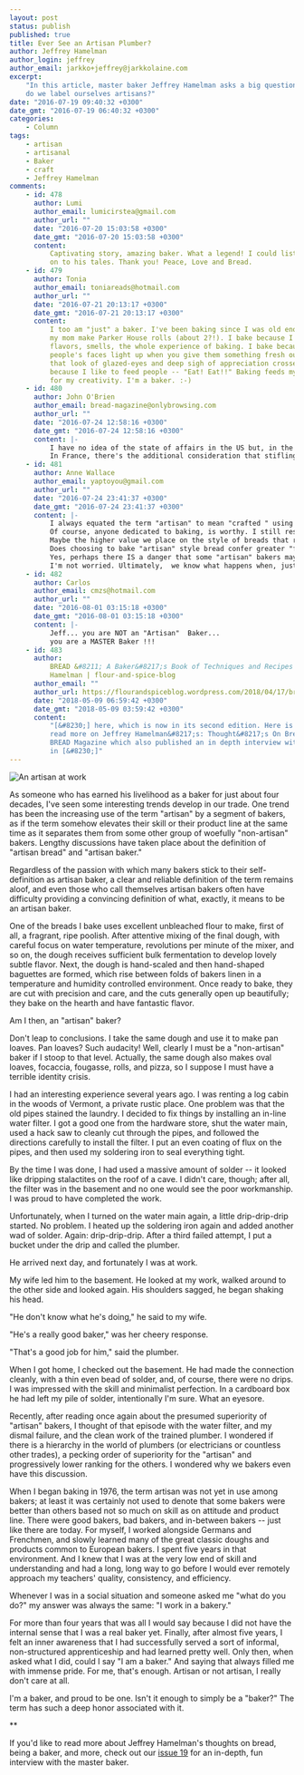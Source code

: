 ```yaml
---
layout: post
status: publish
published: true
title: Ever See an Artisan Plumber?
author: Jeffrey Hamelman
author_login: jeffrey
author_email: jarkko+jeffrey@jarkkolaine.com
excerpt:
    "In this article, master baker Jeffrey Hamelman asks a big question: why
    do we label ourselves artisans?"
date: "2016-07-19 09:40:32 +0300"
date_gmt: "2016-07-19 06:40:32 +0300"
categories:
    - Column
tags:
    - artisan
    - artisanal
    - Baker
    - craft
    - Jeffrey Hamelman
comments:
    - id: 478
      author: Lumi
      author_email: lumicirstea@gmail.com
      author_url: ""
      date: "2016-07-20 15:03:58 +0300"
      date_gmt: "2016-07-20 15:03:58 +0300"
      content:
          Captivating story, amazing baker. What a legend! I could listen on and
          on to his tales. Thank you! Peace, Love and Bread.
    - id: 479
      author: Tonia
      author_email: toniareads@hotmail.com
      author_url: ""
      date: "2016-07-21 20:13:17 +0300"
      date_gmt: "2016-07-21 20:13:17 +0300"
      content:
          I too am "just" a baker. I've been baking since I was old enough to "help"
          my mom make Parker House rolls (about 2?!). I bake because I like the textures,
          flavors, smells, the whole experience of baking. I bake because I love to see
          people's faces light up when you give them something fresh out of the oven, when
          that look of glazed-eyes and deep sigh of appreciation crosses their face. I bake
          because I like to feed people -- "Eat! Eat!!" Baking feeds my soul, is an outlet
          for my creativity. I'm a baker. :-)
    - id: 480
      author: John O'Brien
      author_email: bread-magazine@onlybrowsing.com
      author_url: ""
      date: "2016-07-24 12:58:16 +0300"
      date_gmt: "2016-07-24 12:58:16 +0300"
      content: |-
          I have no idea of the state of affairs in the US but, in the U.K., at least, the word 'bread', itself, has been sullied by the doughy pap turned out by no-time processes, which is the vast majority of what's on offer to the public.  I think many bakers of real bread feel the need to differentiate their loaves and to distance themselves from those who churn out the indigestible article now masquerading as 'bread'.
          In France, there's the additional consideration that stifling bureaucracy confronts anyone setting out on any commercial endeavour, to the point where many prefer to work 'on the black' or beneath the government's radar. I'm told that another option for those producing foodstuffs is to label your product 'artisnal'. You can then make whatever it is in your unlicensed home kitchen and sell it with impunity. That may not be the official position, but then, much of what happens in France these days happens 'unofficially', so I have no reason to doubt that there's a grain, at least, of truth in the matter.
    - id: 481
      author: Anne Wallace
      author_email: yaptoyou@gmail.com
      author_url: ""
      date: "2016-07-24 23:41:37 +0300"
      date_gmt: "2016-07-24 23:41:37 +0300"
      content: |-
          I always equated the term "artisan" to mean "crafted " using long fermentation, flours without additives, with an attention to the "art" of bread making and not the "$dough$" of fast, mass produced breads.
          Of course, anyone dedicated to baking, is worthy. I still respected the bakers regardless of their chosen path in the profession.
          Maybe the higher value we place on the style of breads that require more time, those we today call "artisan", is being automatically shifted to the bakers making these type of breads? Are we elitists maligning "commercial" bakers? Or are we critical only of mass-produced supermarket products?
          Does choosing to bake "artisan" style bread confer greater "foodie" status automatically?
          Yes, perhaps there IS a danger that some "artisan" bakers may get an inflated sense of self-worth, basking in the name of their "artisan" bread. But, just like turning on faucet to test a repair, one bite of bread tends to speak for itself, revealing the labor of love, the skill, the integrity of the process.
          I'm not worried. Ultimately,  we know what happens when, just like bread, egos rise too high. We have the chance to learn from our mistakes.
    - id: 482
      author: Carlos
      author_email: cmzs@hotmail.com
      author_url: ""
      date: "2016-08-01 03:15:18 +0300"
      date_gmt: "2016-08-01 03:15:18 +0300"
      content: |-
          Jeff... you are NOT an "Artisan"  Baker...
          you are a MASTER Baker !!!
    - id: 483
      author:
          BREAD &#8211; A Baker&#8217;s Book of Techniques and Recipes by Jeffrey
          Hamelman | flour-and-spice-blog
      author_email: ""
      author_url: https://flourandspiceblog.wordpress.com/2018/04/17/bread-a-bakers-book-of-techniques-and-recipes-by-jeffrey-hamelman/
      date: "2018-05-09 06:59:42 +0300"
      date_gmt: "2018-05-09 03:59:42 +0300"
      content:
          "[&#8230;] here, which is now in its second edition. Here is a link to
          read more on Jeffrey Hamelman&#8217;s: Thought&#8217;s On Bread from a post in
          BREAD Magazine which also published an in depth interview with Jeffrey Hamelman
          in [&#8230;]"
---
```


![An artisan at work](/breadmagazine/assets/blog/artisan.jpg)

As someone who has earned his livelihood as a baker for just about four decades, I've seen some interesting trends develop in our trade. One trend has been the increasing use of the term "artisan" by a segment of bakers, as if the term somehow elevates their skill or their product line at the same time as it separates them from some other group of woefully "non-artisan" bakers. Lengthy discussions have taken place about the definition of "artisan bread" and "artisan baker."

Regardless of the passion with which many bakers stick to their self-definition as artisan baker, a clear and reliable definition of the term remains aloof, and even those who call themselves artisan bakers often have difficulty providing a convincing definition of what, exactly, it means to be an artisan baker.

One of the breads I bake uses excellent unbleached flour to make, first of all, a fragrant, ripe poolish. After attentive mixing of the final dough, with careful focus on water temperature, revolutions per minute of the mixer, and so on, the dough receives sufficient bulk fermentation to develop lovely subtle flavor. Next, the dough is hand-scaled and then hand-shaped baguettes are formed, which rise between folds of bakers linen in a temperature and humidity controlled environment. Once ready to bake, they are cut with precision and care, and the cuts generally open up beautifully; they bake on the hearth and have fantastic flavor.

Am I then, an "artisan" baker?

Don't leap to conclusions. I take the same dough and use it to make pan loaves. Pan loaves? Such audacity! Well, clearly I must be a "non-artisan" baker if I stoop to that level. Actually, the same dough also makes oval loaves, focaccia, fougasse, rolls, and pizza, so I suppose I must have a terrible identity crisis.

I had an interesting experience several years ago. I was renting a log cabin in the woods of Vermont, a private rustic place. One problem was that the old pipes stained the laundry. I decided to fix things by installing an in-line water filter. I got a good one from the hardware store, shut the water main, used a hack saw to cleanly cut through the pipes, and followed the directions carefully to install the filter. I put an even coating of flux on the pipes, and then used my soldering iron to seal everything tight.

By the time I was done, I had used a massive amount of solder -- it looked like dripping stalactites on the roof of a cave. I didn't care, though; after all, the filter was in the basement and no one would see the poor workmanship. I was proud to have completed the work.

Unfortunately, when I turned on the water main again, a little drip-drip-drip started. No problem. I heated up the soldering iron again and added another wad of solder. Again: drip-drip-drip. After a third failed attempt, I put a bucket under the drip and called the plumber.

He arrived next day, and fortunately I was at work.

My wife led him to the basement. He looked at my work, walked around to the other side and looked again. His shoulders sagged, he began shaking his head.

"He don't know what he's doing," he said to my wife.

"He's a really good baker," was her cheery response.

"That's a good job for him," said the plumber.

When I got home, I checked out the basement. He had made the connection cleanly, with a thin even bead of solder, and, of course, there were no drips. I was impressed with the skill and minimalist perfection. In a cardboard box he had left my pile of solder, intentionally I'm sure. What an eyesore.

Recently, after reading once again about the presumed superiority of "artisan" bakers, I thought of that episode with the water filter, and my dismal failure, and the clean work of the trained plumber. I wondered if there is a hierarchy in the world of plumbers (or electricians or countless other trades), a pecking order of superiority for the "artisan" and progressively lower ranking for the others. I wondered why we bakers even have this discussion.

When I began baking in 1976, the term artisan was not yet in use among bakers; at least it was certainly not used to denote that some bakers were better than others based not so much on skill as on attitude and product line. There were good bakers, bad bakers, and in-between bakers -- just like there are today. For myself, I worked alongside Germans and Frenchmen, and slowly learned many of the great classic doughs and products common to European bakers. I spent five years in that environment. And I knew that I was at the very low end of skill and understanding and had a long, long way to go before I would ever remotely approach my teachers' quality, consistency, and efficiency.

Whenever I was in a social situation and someone asked me "what do you do?" my answer was always the same: "I work in a bakery."

For more than four years that was all I would say because I did not have the internal sense that I was a real baker yet. Finally, after almost five years, I felt an inner awareness that I had successfully served a sort of informal, non-structured apprenticeship and had learned pretty well. Only then, when asked what I did, could I say "I am a baker." And saying that always filled me with immense pride. For me, that's enough. Artisan or not artisan, I really don't care at all.

I'm a baker, and proud to be one. Isn't it enough to simply be a "baker?" The term has such a deep honor associated with it.

\*\*

If you'd like to read more about Jeffrey Hamelman's thoughts on bread, being a baker, and more, check out our [issue 19](https://bread-magazine.com/issues/) for an in-depth, fun interview with the master baker.
